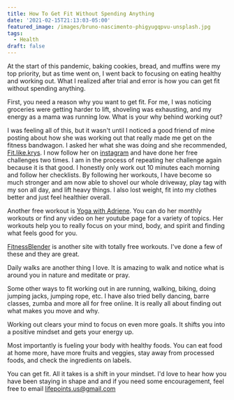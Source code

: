 ```yaml
---
title: How To Get Fit Without Spending Anything
date: '2021-02-15T21:13:03-05:00'
featured_image: /images/bruno-nascimento-phigyugqpvu-unsplash.jpg
tags:
  - Health
draft: false
---
```

At the start of this pandemic, baking cookies, bread, and muffins were my top priority, but as time went on, I went back to focusing on eating healthy and working out. What I realized after trial and error is how you can get fit without spending anything. 

First, you need a reason why you want to get fit. For me, I was noticing groceries were getting harder to lift, shoveling was exhausting, and my energy as a mama was running low. What is your why behind working out?

I was feeling all of this, but it wasn't until I noticed a good friend of mine posting about how she was working out that really made me get on the fitness bandwagon. I asked her what she was doing and she recommended, [Fit.like.krys](https://www.fitlikekrys.com/). I now follow her on [instagram](https://www.instagram.com/fit.like.krys/) and have done her free challenges two times. I am in the process of repeating her challenge again because it is that good. I honestly only work out 10 minutes each morning and follow her checklists. By following her workouts, I have become so much stronger and am now able to shovel our whole driveway, play tag with my son all day, and lift heavy things. I also lost weight, fit into my clothes better and just feel healthier overall. 

Another free workout is [Yoga with Adriene](https://yogawithadriene.com/). You can do her monthly workouts or find any video on her youtube page for a variety of topics. Her workouts help you to really focus on your mind, body, and spirit and finding what feels good for you. 

[FitnessBlender](https://www.fitnessblender.com/) is another site with totally free workouts. I've done a few of these and they are great.

Daily walks are another thing I love. It is amazing to walk and notice what is around you in nature and meditate or pray.

Some other ways to fit working out in are running, walking, biking, doing jumping jacks, jumping rope, etc. I have also tried belly dancing, barre classes, zumba and more all for free online. It is really all about finding out what makes you move and why.

Working out clears your mind to focus on even more goals. It shifts you into a positive mindset and gets your energy up. 

Most importantly is fueling your body with healthy foods. You can eat food at home more, have more fruits and veggies, stay away from processed foods, and check the ingredients on labels. 

You can get fit. All it takes is a shift in your mindset. I'd love to hear how you have been staying in shape and and if you need some encouragement, feel free to email lifepoints.us@gmail.com
